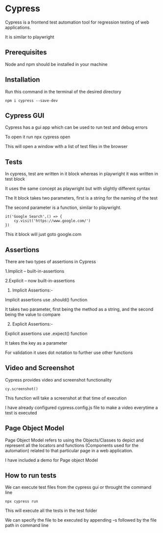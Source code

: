 
# Cypress

Cypress is a frontend test automation tool for regression testing of web applications.

It is similar to playwright


## Prerequisites

Node and npm should be installed in your machine

## Installation 

Run this command in the terminal of the desired directory

    npm i cypress --save-dev
## Cypress GUI

Cypress has a gui app which can be used to run test and debug errors

To open it run npx cypress open

This will open a window with a list of test files in the browser
## Tests

In cypress, test are written in it block whereas in playwright it was written in test block

It uses the same concept as playwright but with slightly different syntax

The It block takes two parameters, first is a string for the naming of the test

The second parameter is a function, similar to playwright.
    
    it('Google Search',() => {
        cy.visit('https://www.google.com/')
    })
    
This it block will just goto google.com
## Assertions

There are two types of assertions in Cypress

1.Implicit – built-in-assertions

2.Explicit – now built-in-assertions

1. Implicit Assertions:-

Implicit assertions use .should() function

It takes two parameter, first being the method as a string, and the second being the value to compare

2. Explicit Assertions:-

Explicit assertions use .expect() function

It takes the key as a parameter

For validation it uses dot notation to further use other functions
## Video and Screenshot

Cypress provides video and screenshot functionality 

    cy.screenshot() 

This function will take a screenshot at that time of execution

I have already configured cypress.config.js file to make a video everytime a test is executed
## Page Object Model

Page Object Model refers to using the Objects/Classes to depict and represent all the locators and functions (Components used for the automation) related to that particular page in a web application. 
    
I have included a demo for Page object Model
## How to run tests

 We can execute test files from the cypress gui or throught the command line

    npx cypress run 

This will execute all the tests in the test folder

We can specify the file to be executed by appending –s followed by the file path in command line  